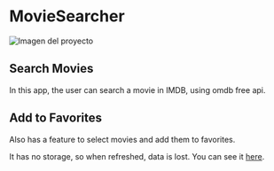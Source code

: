 # MovieSearcher

![Imagen del proyecto](https://portfolio-leomonay.vercel.app/static/media/movieSearch.e2259a89.png)

## Search Movies
In this app, the user can search a movie in IMDB, using omdb free api.

## Add to Favorites
Also has a feature to select movies and add them to favorites.

It has no storage, so when refreshed, data is lost. You can see it [here](https://leomonay-movie-searcher.vercel.app/).
